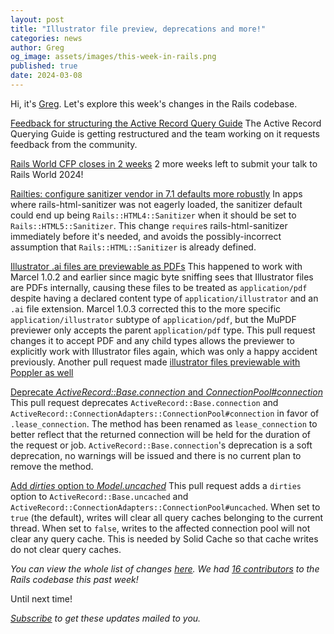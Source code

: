 ```yaml
---
layout: post
title: "Illustrator file preview, deprecations and more!"
categories: news
author: Greg
og_image: assets/images/this-week-in-rails.png
published: true
date: 2024-03-08
---
```



Hi, it's [Greg](https://greg.molnar.io). Let's explore this week's changes in the Rails codebase.

[Feedback for structuring the Active Record Query Guide](https://github.com/rails/rails/issues/51262)
The Active Record Querying Guide is getting restructured and the team working on it requests feedback from the community.

[Rails World CFP closes in 2 weeks](https://sessionize.com/rails-world)
2 more weeks left to submit your talk to Rails World 2024!

[Railties: configure sanitizer vendor in 7.1 defaults more robustly](https://github.com/rails/rails/pull/51267)
In apps where rails-html-sanitizer was not eagerly loaded, the sanitizer default could end up being `Rails::HTML4::Sanitizer` when it should be set to `Rails::HTML5::Sanitizer`. This change `require`s rails-html-sanitizer immediately before it's needed, and avoids the possibly-incorrect assumption that `Rails::HTML::Sanitizer` is already defined.

[Illustrator .ai files are previewable as PDFs](https://github.com/rails/rails/p_posts/2024-03-08-this-week-in-rails.markdownull/51235)
This happened to work with Marcel 1.0.2 and earlier since magic byte sniffing sees that Illustrator files are PDFs internally, causing these files to be treated as `application/pdf` despite having a declared content type of `application/illustrator` and an `.ai` file extension. Marcel 1.0.3 corrected this to the more specific `application/illustrator` subtype of `application/pdf`, but the MuPDF previewer only accepts the parent `application/pdf` type.
This pull request changes it to accept PDF and any child types allows the previewer to explicitly work with Illustrator files again, which was only a happy accident previously.
Another pull request made [illustrator files previewable with Poppler as well](https://github.com/rails/rails/pull/51236)

[Deprecate _ActiveRecord::Base.connection_ and _ConnectionPool#connection_](https://github.com/rails/rails/pull/51230)
This pull request deprecates `ActiveRecord::Base.connection` and `ActiveRecord::ConnectionAdapters::ConnectionPool#connection` in favor of `.lease_connection`. The method has been renamed as `lease_connection` to better reflect that the returned connection will be held for the duration of the request or job. `ActiveRecord::Base.connection`'s deprecation is a soft deprecation, no warnings will be issued and there is no current plan to remove the method.

[Add _dirties_ option to _Model.uncached_](https://github.com/rails/rails/pull/51204)
This pull request adds a `dirties` option to `ActiveRecord::Base.uncached` and `ActiveRecord::ConnectionAdapters::ConnectionPool#uncached`. When set to `true` (the default), writes will clear all query caches belonging to the current thread. When set to `false`, writes to the affected connection pool will not clear any query cache.
This is needed by Solid Cache so that cache writes do not clear query caches.

_You can view the whole list of changes [here](https://github.com/rails/rails/compare/@%7B2024-03-01%7D...main@%7B2024-03-08%7D)._
_We had [16 contributors](https://contributors.rubyonrails.org/contributors/in-time-window/20240301-20240308) to the Rails codebase this past week!_

Until next time!

_[Subscribe](https://world.hey.com/this.week.in.rails) to get these updates mailed to you._
